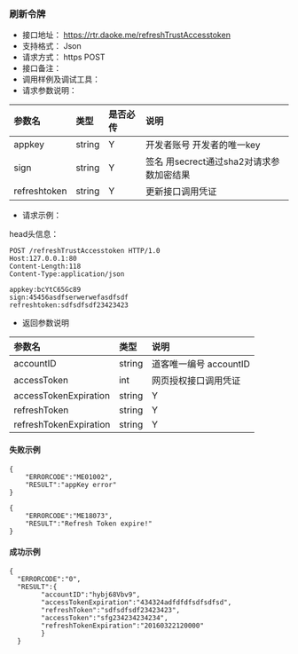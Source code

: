 ### 刷新令牌  
* 接口地址： https://rtr.daoke.me/refreshTrustAccesstoken
* 支持格式： Json
* 请求方式： https POST
* 接口备注：
* 调用样例及调试工具：
* 请求参数说明：

| 参数名    | 类型    | 是否必传 | 说明                        |
| :--------| :------ | :-------| :--------------------------|
|  appkey   | string  |  Y     |   开发者账号 开发者的唯一key         |
|  sign     | string  |   Y    |  签名 用secrect通过sha2对请求参数加密结果  |
|  refreshtoken | string  |  Y   |  更新接口调用凭证          |             

* 请求示例：

head头信息：
```
POST /refreshTrustAccesstoken HTTP/1.0
Host:127.0.0.1:80
Content-Length:118
Content-Type:application/json

appkey:bcYtC65Gc89
sign:45456asdfserwerwefasdfsdf
refreshtoken:sdfsdfsdf23423423

```


* 返回参数说明            

| 参数名     | 类型      |  说明                        |        
| :---------| :------- | :----------------------------|       
| accountID | string     |  道客唯一编号 accountID   |      
| accessToken | int     |  网页授权接口调用凭证   |     
| accessTokenExpiration   | string  | Y    |      
| refreshToken   |  string    |  Y   |        
| refreshTokenExpiration   |  string    |  Y   |        


#### 失败示例
```
{
    "ERRORCODE":"ME01002",
    "RESULT":"appKey error"
}
```    

```
{
    "ERRORCODE":"ME18073",
    "RESULT":"Refresh Token expire!"
}
```

#### 成功示例
```
{
  "ERRORCODE":"0",
  "RESULT":{
        "accountID":"hybj68Vbv9",
        "accessTokenExpiration":"434324adfdfdfsdfsdfsd",
        "refreshToken":"sdfsdfsdf23423423",
        "accessToken":"sfg234234234234",
        "refreshTokenExpiration":"20160322120000"
        }
  }
```
